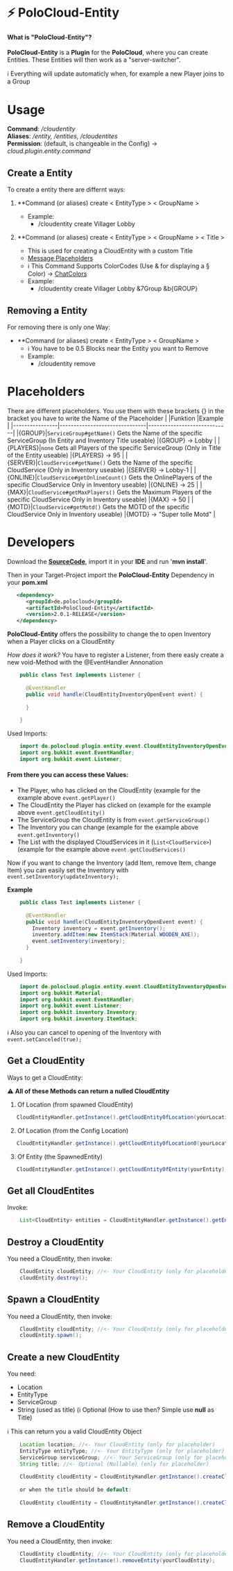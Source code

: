 # :zap: PoloCloud-Entity


#### What is "PoloCloud-Entity"?
**PoloCloud-Entity** is a **Plugin** for the **PoloCloud**, where you can create Entities.
These Entities will then work as a "server-switcher".

:information_source: Everything will update automaticly when, for example a new Player joins to a Group

# Usage

**Command**: */cloudentity*
<br />
**Aliases**: */entity, /entities, /cloudentites*
<br />
**Permission**: (default, is changeable in the Config) -> *cloud.plugin.entity.command*

## Create a Entity

To create a entity there are differnt ways:
1. **Command (or aliases) create < EntityType > < GroupName >
	- Example:
		- /cloudentity create Villager Lobby
		
2. **Command (or aliases) create < EntityType > < GroupName > < Title >
	- This is used for creating a CloudEntity with a custom Title
	- [Message Placeholders](#placeholders)
	- :information_source: This Command Supports ColorCodes (Use & for displaying a § Color) -> [ChatColors](https://htmlcolorcodes.com/minecraft-color-codes/) 
	- Example:
		- /cloudentity create Villager Lobby &7Group &b{GROUP}


## Removing a Entity

For removing there is only one Way:
- **Command (or aliases) create < EntityType > < GroupName >
	- :information_source: You have to be 0.5 Blocks near the Entity you want to Remove
	- Example:
		- /cloudentity remove
	
# Placeholders

There are different placeholders. You use them with these brackets {} in the bracket you have to write the Name of the Placeholder
|                |Funktion                          |Example                       |
|----------------|-------------------------------|-----------------------------|
|{GROUP}|`ServiceGroup#getName()` Gets the Name of the specific ServiceGroup (In Entity and Inventory Title useable)          |{GROUP} -> Lobby         |
|{PLAYERS}|`none` Gets all Players of the specific ServiceGroup (Only in Title of the Entity useable)         |{PLAYERS} -> 95         |
|{SERVER}|`CloudService#getName()` Gets the Name of the specific CloudService  (Only in Inventory useable)           |{SERVER} -> Lobby-1         |
|{ONLINE}|`CloudService#getOnlineCount()` Gets the OnlinePlayers of the specific CloudService Only in Inventory useable)            |{ONLINE} -> 25         |
|{MAX}|`CloudService#getMaxPlayers()` Gets the Maximum Players of the specific CloudService  Only in Inventory useable)           |{MAX} -> 50         |
|{MOTD}|`CloudService#getMotd()` Gets the MOTD of the specific CloudService    Only in Inventory useable)         |{MOTD} -> "Super tolle Motd"         |

# Developers

Download the [**SourceCode**](https://github.com/PoloServices/PoloCloud-Entity/archive/refs/tags/2.0.1.zip), import it in your **IDE** and run '**mvn install**'.

Then in your Target-Project import the **PoloCloud-Entity** Dependency in your **pom.xml**

```xml
   <dependency>
      <groupId>de.polocloud</groupId>
      <artifactId>PoloCloud-Entity</artifactId>
      <version>2.0.1-RELEASE</version>
   </dependency>
```

**PoloCloud-Entity** offers the possibility to change the to open Inventory when a Player clicks on a CloudEntity

*How does it work?*
You have to register a Listener, from there easly create a new void-Method with the @EventHandler Annonation
```java
    public class Test implements Listener {  
      
      @EventHandler  
      public void handle(CloudEntityInventoryOpenEvent event) {  
      
      }  
      
    }
```
Used Imports:
```java
    import de.polocloud.plugin.entity.event.CloudEntityInventoryOpenEvent;  
    import org.bukkit.event.EventHandler;  
    import org.bukkit.event.Listener;
```

#### From there you can access these Values:
- The Player, who has clicked on the CloudEntity (example for the example above `event.getPlayer()`
- The CloudEntity the Player has clicked on (example for the example above `event.getCloudEntity()`
- The ServiceGroup the CloudEntity is from  `event.getServiceGroup()`
- The Inventory you can change (example for the example above `event.getInventory()`
- The List with the displayed CloudServices in it (`List<CloudService>`) (example for the example above `event.getCloudServices()`

Now if you want to change the Inventory (add Item, remove Item, change Item) you can easily set the Inventory with `event.setInventory(updateInventory);`

**Example**
```java
    public class Test implements Listener {  
      
      @EventHandler  
      public void handle(CloudEntityInventoryOpenEvent event) {  
      	Inventory inventory = event.getInventory();  
      	inventory.addItem(new ItemStack(Material.WOODEN_AXE));  
      	event.setInventory(inventory);  
      }  
      
    }
```
Used Imports:
```java
    import de.polocloud.plugin.entity.event.CloudEntityInventoryOpenEvent;  
    import org.bukkit.Material;  
    import org.bukkit.event.EventHandler;  
    import org.bukkit.event.Listener;  
    import org.bukkit.inventory.Inventory;  
    import org.bukkit.inventory.ItemStack;
```

:information_source: Also you can cancel to opening of the Inventory with `event.setCanceled(true);`

## Get a CloudEntity

Ways to get a CloudEntity:

:warning: **All of these Methods can return a nulled CloudEntity**



1. Of Location (from spawned CloudEntity) 

```java
   CloudEntityHandler.getInstance().getCloudEntityOfLocation(yourLocation);
```
2. Of Location (from the Config Location) 

```java 
   CloudEntityHandler.getInstance().getCloudEntityOfLocation0(yourLocation);
```
3. Of Entity (the SpawnedEntity) 

```java
   CloudEntityHandler.getInstance().getCloudEntityOfEntity(yourEntity);
```
## Get all CloudEntites

Invoke:

```java
    List<CloudEntity> entities = CloudEntityHandler.getInstance().getEntities();
```

## Destroy a CloudEntity

You need a CloudEntity, then invoke:

```java
    CloudEntity cloudEntity; //<- Your CloudEntity (only for placeholder)
    cloudEntity.destroy();
```
## Spawn a CloudEntity

You need a CloudEntity, then invoke:

```java
    CloudEntity cloudEntity; //<- Your CloudEntity (only for placeholder)
    cloudEntity.spawn();
```

## Create a new CloudEntity
You need:
- Location
- EntityType
- ServiceGroup
- String (used as title) (:information_source: Optional (How to use then? Simple use **null** as Title)

:information_source: This can return you a valid CloudEntity Object
```java
    Location location; //<- Your CloudEntity (only for placeholder)
    EntityType entityType; //<- Your EntityType (only for placeholder)
    ServiceGroup serviceGroup; //<- Your ServiceGroup (only for placeholder)
    String title; //<- Optional (Nullable) (only for placeholder)
    
    CloudEntity cloudEntity = CloudEntityHandler.getInstance().createCloudEntity(location, entityType, serviceGroup, title);
    
    or when the title should be default:
    
    CloudEntity cloudEntity = CloudEntityHandler.getInstance().createCloudEntity(location, entityType, serviceGroup, null);
```
## Remove a CloudEntity
You need a CloudEntity, then invoke:
```java
    CloudEntity cloudEntity; //<- Your CloudEntity (only for placeholder)
    CloudEntityHandler.getInstance().removeEntity(yourCloudEntity);
```
